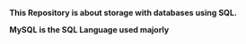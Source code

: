 **This Repository is about storage with databases using SQL.**

**MySQL is the SQL Language used majorly**
